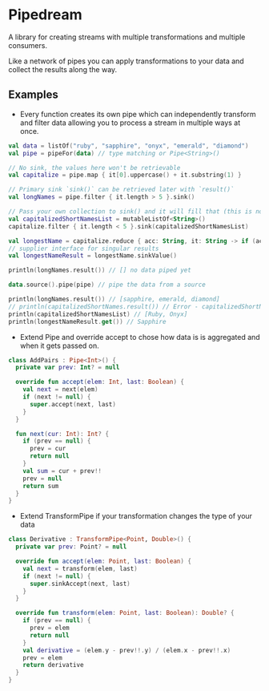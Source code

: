 # Pipedream

A library for creating streams with multiple transformations and multiple consumers.

Like a network of pipes you can apply transformations to your data and collect the results along the way.

## Examples
* Every function creates its own pipe which can independently transform and filter data allowing you to process a stream in multiple ways at once.
```kotlin
val data = listOf("ruby", "sapphire", "onyx", "emerald", "diamond")
val pipe = pipeFor(data) // type matching or Pipe<String>()

// No sink, the values here won't be retrievable
val capitalize = pipe.map { it[0].uppercase() + it.substring(1) }

// Primary sink `sink()` can be retrieved later with `result()`
val longNames = pipe.filter { it.length > 5 }.sink()

// Pass your own collection to sink() and it will fill that (this is not a primary sink)
val capitalizedShortNamesList = mutableListOf<String>()
capitalize.filter { it.length < 5 }.sink(capitalizedShortNamesList)

val longestName = capitalize.reduce { acc: String, it: String -> if (acc.length > it.length) acc else it }
// supplier interface for singular results
val longestNameResult = longestName.sinkValue()

println(longNames.result()) // [] no data piped yet

data.source().pipe(pipe) // pipe the data from a source

println(longNames.result()) // [sapphire, emerald, diamond]
// println(capitalizedShortNames.result()) // Error - capitalizedShortNames doesn't have a primary sink
println(capitalizedShortNamesList) // [Ruby, Onyx]
println(longestNameResult.get()) // Sapphire
```
* Extend Pipe and override accept to chose how data is is aggregated and when it gets passed on.
```kotlin
class AddPairs : Pipe<Int>() {
  private var prev: Int? = null

  override fun accept(elem: Int, last: Boolean) {
    val next = next(elem)
    if (next != null) {
      super.accept(next, last)
    }
  }

  fun next(cur: Int): Int? {
    if (prev == null) {
      prev = cur
      return null
    }
    val sum = cur + prev!!
    prev = null
    return sum
  }
}
```
* Extend TransformPipe if your transformation changes the type of your data
```kotlin
class Derivative : TransformPipe<Point, Double>() {
  private var prev: Point? = null

  override fun accept(elem: Point, last: Boolean) {
    val next = transform(elem, last)
    if (next != null) {
      super.sinkAccept(next, last)
    }
  }

  override fun transform(elem: Point, last: Boolean): Double? {
    if (prev == null) {
      prev = elem
      return null
    }
    val derivative = (elem.y - prev!!.y) / (elem.x - prev!!.x)
    prev = elem
    return derivative
  }
}
```
